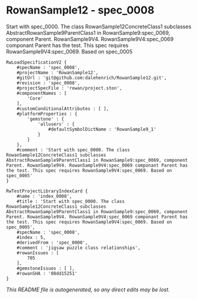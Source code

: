 # RowanSample12 - spec_0008
Start with spec_0000. The class RowanSample12ConcreteClass1 subclasses AbstractRowanSample9ParentClass1 in RowanSample9:spec_0069, component Parent. RowanSample9V4. RowanSample9V4:spec_0069 componant Parent has the test. This spec requires RowanSample9V4:spec_0069. Based on spec_0005
```
RwLoadSpecificationV2 {
	#specName : 'spec_0008',
	#projectName : 'RowanSample12',
	#gitUrl : 'git@github.com:dalehenrich/RowanSample12.git',
	#revision : 'spec_0008',
	#projectSpecFile : 'rowan/project.ston',
	#componentNames : [
		'Core'
	],
	#customConditionalAttributes : [ ],
	#platformProperties : {
		'gemstone' : {
			'allusers' : {
				#defaultSymbolDictName : 'RowanSample9_1'
			}
		}
	},
	#comment : 'Start with spec_0000. The class RowanSample12ConcreteClass1 subclasses AbstractRowanSample9ParentClass1 in RowanSample9:spec_0069, component Parent. RowanSample9V4. RowanSample9V4:spec_0069 componant Parent has the test. This spec requires RowanSample9V4:spec_0069. Based on spec_0005'
}

RwTestProjectLibraryIndexCard {
	#name : 'index_0008',
	#title : 'Start with spec_0000. The class RowanSample12ConcreteClass1 subclasses AbstractRowanSample9ParentClass1 in RowanSample9:spec_0069, component Parent. RowanSample9V4. RowanSample9V4:spec_0069 componant Parent has the test. This spec requires RowanSample9V4:spec_0069. Based on spec_0005',
	#specName : 'spec_0008',
	#index : 5,
	#derivedFrom : 'spec_0000',
	#comment : 'jigsaw puzzle class relationships',
	#rowanIssues : [
		705
	],
	#gemstoneIssues : [ ],
	#rowanSHA : '08dd15251'
}
```

*This README file is autogenerated, so any direct edits may be lost.*
